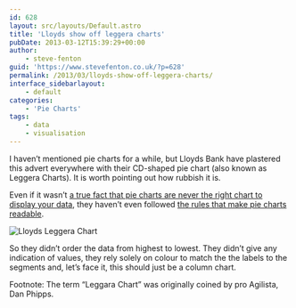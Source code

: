 ```yaml
---
id: 628
layout: src/layouts/Default.astro
title: 'Lloyds show off leggera charts'
pubDate: 2013-03-12T15:39:29+00:00
author:
    - steve-fenton
guid: 'https://www.stevefenton.co.uk/?p=628'
permalink: /2013/03/lloyds-show-off-leggera-charts/
interface_sidebarlayout:
    - default
categories:
    - 'Pie Charts'
tags:
    - data
    - visualisation
---
```


I haven’t mentioned pie charts for a while, but Lloyds Bank have plastered this advert everywhere with their CD-shaped pie chart (also known as Leggera Charts). It is worth pointing out how rubbish it is.

Even if it wasn’t [a true fact that pie charts are never the right chart to display your data](https://www.stevefenton.co.uk/2009/04/pie-charts-are-bad/), they haven’t even followed [the rules that make pie charts readable](https://www.stevefenton.co.uk/2011/10/A-Great-Example-Of-A-Terrible-Pie-Chart/).

![Lloyds Leggera Chart](https://www.stevefenton.co.uk/wp-content/uploads/2015/07/lloyds-cd-chart1.jpg)

So they didn’t order the data from highest to lowest. They didn’t give any indication of values, they rely solely on colour to match the the labels to the segments and, let’s face it, this should just be a column chart.

Footnote: The term “Leggara Chart” was originally coined by pro Agilista, Dan Phipps.